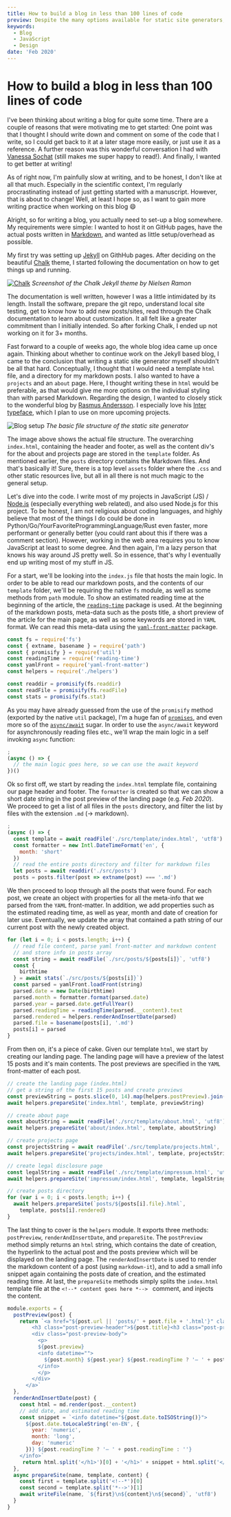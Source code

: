 ```yaml
---
title: How to build a blog in less than 100 lines of code
preview: Despite the many options available for static site generators, I wasn't really convinced with any of them. All I wanted was a simple, easy to customize option. And I wanted to write it myself 😄
keywords:
  - Blog
  - JavaScript
  - Design
date: 'Feb 2020'
---
```


# How to build a blog in less than 100 lines of code

I've been thinking about writing a blog for quite some time. There are a couple of reasons that were motivating me to get started: One point was that I thought I should write down and comment on some of the code that I write, so I could get back to it at a later stage more easily, or just use it as a reference. A further reason was this wonderful conversation I had with [Vanessa Sochat](https://github.com/chrispahm/chartjs-plugin-dragdata/issues/23#issuecomment-512803640) (still makes me super happy to read!). And finally, I wanted to get better at writing!

As of right now, I'm painfully slow at writing, and to be honest, I don't like at all that much. Especially in the scientific context, I'm regularly procrastinating instead of just getting started with a manuscript. However, that is about to change! Well, at least I hope so, as I want to gain more writing practice when working on this blog 😄

Alright, so for writing a blog, you actually need to set-up a blog somewhere. My requirements were simple: I wanted to host it on GitHub pages, have the actual posts written in [Markdown](https://de.wikipedia.org/wiki/Markdown), and wanted as little setup/overhead as possible.

My first try was setting up [Jekyll](https://help.github.com/en/github/working-with-github-pages/setting-up-a-github-pages-site-with-jekyll) on GithHub pages. After deciding on the beautiful [Chalk](http://chalk.nielsenramon.com/) theme, I started following the documentation on how to get things up and running. 

[![Chalk](http://chalk.nielsenramon.com/assets/documentation/chalk-intro@2x-d0c0ee7141c3804d3a7c0db8992cbbb8248913a9f85923f1d3fa8343093978f0.png)](http://chalk.nielsenramon.com/)
*Screenshot of the Chalk Jekyll theme by Nielsen Ramon*

The documentation is well written, however I was a little intimidated by its length. Install the software, prepare the git repo, understand local site testing, get to know how to add new posts/sites, read through the Chalk documentation to learn about customization. It all felt like a greater commitment than I initially intended. So after forking Chalk, I ended up not working on it for 3+ months.

Fast forward to a couple of weeks ago, the whole blog idea came up once again. Thinking about whether to continue work on the Jekyll based blog, I came to the conclusion that writing a static site generator myself shouldn't be all that hard. Conceptually, I thought that I would need a template `html` file, and a directory for my markdown posts. I also wanted to have a `projects` and an `about` page. Here, I thought writing these in `html` would be preferable, as that would give me more options on the individual styling than with parsed Markdown. Regarding the design, I wanted to closely stick to the wonderful blog by [Rasmus Andersson](https://rsms.me/). I especially love his [Inter typeface](https://rsms.me/inter/), which I plan to use on more upcoming projects.

![Blog setup](/assets/blog-setup.png)
*The basic file structure of the static site generator*

The image above shows the actual file structure. The overarching `index.html`, containing the header and footer, as well as the content div's for the about and projects page are stored in the `template` folder. As mentioned earlier, the `posts` directory contains the Markdown files. And that's basically it! Sure, there is a top level `assets` folder where the `.css` and other static resources live, but all in all there is not much magic to the general setup. 

Let's dive into the code. I write most of my projects in JavaScript (JS) / [Node.js](https://nodejs.org/en/) (especially everything web related), and also used Node.js for this project. To be honest, I am not religious about coding languages, and highly believe that most of the things I do could be done in Python/Go/YourFavoriteProgrammingLanguage/Rust even faster, more performant or generally better (you could rant about this if there was a comment section). However, working in the web area requires you to know JavaScript at least to some degree. And then again, I'm a lazy person that knows his way around JS pretty well. So in essence, that's why I eventually end up writing most of my stuff in JS. 

For a start, we'll be looking into the `index.js` file that hosts the main logic. In order to be able to read our markdown posts, and the contents of our `template` folder, we'll be requiring the native `fs` module, as well as some methods from `path` module.
To show an estimated reading time at the beginning of the article, the [`reading-time`](https://www.npmjs.com/package/reading-time) package is used. At the beginning of the markdown posts, meta-data such as the posts title, a short preview of the article for the main page, as well as some keywords are stored in `YAML` format. We can read this meta-data using the [`yaml-front-matter`](https://www.npmjs.com/package/yaml-front-matter) package.

```js
const fs = require('fs') 
const { extname, basename } = require('path') 
const { promisify } = require('util')
const readingTime = require('reading-time')
const yamlFront = require('yaml-front-matter')
const helpers = require('./helpers')

const readdir = promisify(fs.readdir)
const readFile = promisify(fs.readFile)
const stats = promisify(fs.stat)
```

As you may have already guessed from the use of the `promisify` method (exported by the native `util` package), I'm a huge fan of [`promises`](https://developer.mozilla.org/en-US/docs/Web/JavaScript/Reference/Global_Objects/Promise), and even more so of the [`async/await`](https://developer.mozilla.org/en-US/docs/Web/JavaScript/Reference/Statements/async_function) sugar. In order to use the `async/await` keyword for asynchronously reading files etc., we'll wrap the main logic in a self invoking `async` function:

```js
;
(async () => {
  // the main logic goes here, so we can use the await keyword
})()
```

Ok so first off, we start by reading the `index.html` template file, containing our page header and footer.
The `formatter` is created so that we can show a short date string in the post preview of the landing page (e.g. *Feb 2020*).
We proceed to get a list of all files in the `posts` directory, and filter the list by files with the extension `.md` (→ markdown).

```js
;
(async () => {
  const template = await readFile('./src/template/index.html', 'utf8')
  const formatter = new Intl.DateTimeFormat('en', {
    month: 'short'
  })
  // read the entire posts directory and filter for markdown files
  let posts = await readdir('./src/posts')
  posts = posts.filter(post => extname(post) === '.md')
```

We then proceed to loop through all the posts that were found. For each post,
we create an object with properties for all the meta-info that we parsed from the `YAML` front-matter.
In addition, we add properties such as the estimated reading time, as well as year, month and date of creation for later use.
Eventually, we update the array that contained a path string of our current post with the newly created object.

```js
for (let i = 0; i < posts.length; i++) {
  // read file content, parse yaml front-matter and markdown content
  // and store info in posts array
  const string = await readFile(`./src/posts/${posts[i]}`, 'utf8')
  const {
    birthtime
  } = await stats(`./src/posts/${posts[i]}`)
  const parsed = yamlFront.loadFront(string)
  parsed.date = new Date(birthtime)
  parsed.month = formatter.format(parsed.date)
  parsed.year = parsed.date.getFullYear()
  parsed.readingTime = readingTime(parsed.__content).text
  parsed.rendered = helpers.renderAndInsertDate(parsed)
  parsed.file = basename(posts[i], '.md')
  posts[i] = parsed
}
```

From then on, it's a piece of cake. Given our template `html`, we  start by 
creating our landing page. The landing page will have a preview of the latest 15 posts and it's main contents. The post previews are specified in the `YAML` front-matter of each post.

```js
// create the landing page (index.html)
// get a string of the first 15 posts and create previews
const previewString = posts.slice(0, 14).map(helpers.postPreview).join('\n')
await helpers.prepareSite('index.html', template, previewString)

// create about page
const aboutString = await readFile('./src/template/about.html', 'utf8')
await helpers.prepareSite('about/index.html', template, aboutString)

// create projects page
const projectsString = await readFile('./src/template/projects.html', 'utf8')
await helpers.prepareSite('projects/index.html', template, projectsString)

// create legal disclosure page
const legalString = await readFile('./src/template/impressum.html', 'utf8')
await helpers.prepareSite('impressum/index.html', template, legalString)

// create posts directory
for (var i = 0; i < posts.length; i++) {
  await helpers.prepareSite(`posts/${posts[i].file}.html`,
    template, posts[i].rendered)
}
```

The last thing to cover is the `helpers` module. It exports three methods: `postPreview`, `renderAndInsertDate`, and `prepareSite`. The `postPreview` method simply returns an `html` string, which contains the date of creation, the hyperlink to the actual post and the posts preview which will be displayed on the landing page. The `renderAndInsertDate` is used to render the markdown content of a post (using `markdown-it`), and to add a small info snippet again containing the posts date of creation, and the estimated reading time.
At last, the `prepareSite` methods simply splits the `index.html` template file at the `<!--* content goes here *--> ` comment, and injects the content.

```js
module.exports = {
  postPreview(post) {
    return `<a href="${post.url || 'posts/' + post.file + '.html'}" class="post-preview">
        <h3 class="post-preview-header">${post.title}<h3 class="post-preview-link">↪</h3></h3>
        <div class="post-preview-body">
          <p>
          ${post.preview}
          <info datetime="">
            ${post.month} ${post.year} ${post.readingTime ? '— ' + post.readingTime : ''}
          </info>
          </p>
        </div>
      </a>`
  },
  renderAndInsertDate(post) {
    const html = md.render(post.__content)
    // add date, and estimated reading time
    const snippet = `<info datetime="${post.date.toISOString()}">
      ${post.date.toLocaleString('en-EN', { 
        year: 'numeric', 
        month: 'long', 
        day: 'numeric' 
      })} ${post.readingTime ? '— ' + post.readingTime : ''}
    </info>`
     return html.split('</h1>')[0] + '</h1>' + snippet + html.split('</h1>')[1]
  },
  async prepareSite(name, template, content) {
    const first = template.split('<!--*')[0]
    const second = template.split('*-->')[1]
    await writeFile(name, `${first}\n${content}\n${second}`, 'utf8')
  }
}
```



